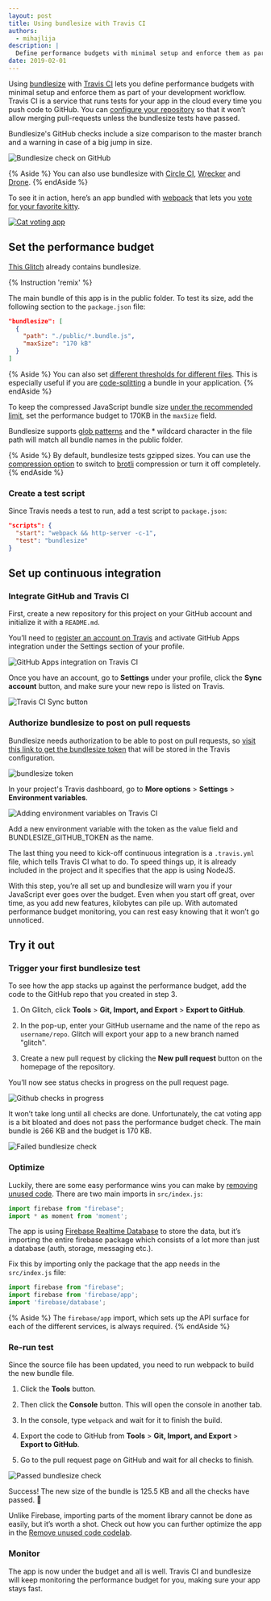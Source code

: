 ```yaml
---
layout: post
title: Using bundlesize with Travis CI
authors:
  - mihajlija
description: |
  Define performance budgets with minimal setup and enforce them as part of your development workflow using bundlesize with Travis CI.
date: 2019-02-01
---
```


Using [bundlesize](https://github.com/siddharthkp/bundlesize) with [Travis
CI](https://travis-ci.com/) lets you define performance budgets with minimal
setup and enforce them as part of your development workflow. Travis CI is a
service that runs tests for your app in the cloud every time you push code to
GitHub. You can [configure your
repository](https://help.github.com/articles/about-required-status-checks/) so
that it won’t allow merging pull-requests unless the bundlesize tests have
passed.

Bundlesize's GitHub checks include a size comparison to the master branch and
a warning in case of a big jump in size.

<img src="bundlesize-check-diff.jpg" class="w-screenshot" alt="Bundlesize check on GitHub">

{% Aside %}
You can also use bundlesize with [Circle CI](https://circleci.com),
[Wrecker](https://app.wercker.com) and [Drone](https://readme.drone.io).
{% endAside %}

To see it in action, here’s an app bundled with
[webpack](https://webpack.js.org/) that lets you [vote for your favorite
kitty](https://glitch.com/edit/#!/scarce-pixie).

<a href="https://glitch.com/edit/#!/scarce-pixie">
  <img class="w-screenshot w-screenshot--filled" src="./cat-voting-app.png" alt="Cat voting app">
</a>

## Set the performance budget

[This Glitch](https://glitch.com/edit/#!/scarce-pixie) already contains
bundlesize.

{% Instruction 'remix' %}

The main bundle of this app is in the public folder. To test its size, add the
following section to the `package.json` file:

```json
"bundlesize": [
  {
    "path": "./public/*.bundle.js",
    "maxSize": "170 kB"
  }
]
```

{% Aside %}
You can also set
[different thresholds for different files](https://github.com/siddharthkp/bundlesize#1-add-the-path-and-maxsize-in-your-packagejson).
This is especially useful if you are
[code-splitting](https://web.dev/reduce-javascript-payloads-with-code-splitting)
a bundle in your application.
{% endAside %}

To keep the compressed JavaScript bundle size [under the recommended
limit](https://web.dev/your-first-performance-budget#budget-for-quantity-based-metrics),
set the performance budget to 170KB in the `maxSize` field.

Bundlesize supports [glob patterns](https://github.com/isaacs/node-glob) and the \*
wildcard character in the file path will match all bundle names in the public
folder.

{% Aside %}
By default, bundlesize tests gzipped sizes. You can use the [compression option](https://github.com/siddharthkp/bundlesize#1-add-the-path-and-maxsize-in-your-packagejson)
to switch to [brotli](https://en.wikipedia.org/wiki/Brotli)
compression or turn it off completely.
{% endAside %}

### Create a test script

Since Travis needs a test to run, add a test script to `package.json`:

```json
"scripts": {
  "start": "webpack && http-server -c-1",
  "test": "bundlesize"
}
```

## Set up continuous integration

### Integrate GitHub and Travis CI

First, create a new repository for this project on your GitHub account and
initialize it with a `README.md`.

You’ll need to [register an account on
Travis](https://docs.travis-ci.com/user/tutorial) and activate GitHub Apps
integration under the Settings section of your profile.

<img src="travis-ci.png" class="w-screenshot" alt="GitHub Apps integration on Travis CI">

Once you have an account, go to **Settings** under your profile, click the **Sync
account** button, and make sure your new repo is listed on Travis.

<img src="travis-ci-sync-button.png" class="w-screenshot" alt="Travis CI Sync button">

### Authorize bundlesize to post on pull requests

Bundlesize needs authorization to be able to post on pull requests, so [visit
this link to get the bundlesize
token](https://github.com/login/oauth/authorize?scope=repo%3Astatus&client_id=6756cb03a8d6528aca5a)
that will be stored in the Travis configuration.

<img src="bundlesize-token.jpg" class="w-screenshot" alt="bundlesize token">

In your project's Travis dashboard, go to **More options** > **Settings** > **Environment
variables**.

<img src="environment-variables.png" class="w-screenshot" alt="Adding environment variables on Travis CI">

Add a new environment variable with the token as the value field and
BUNDLESIZE_GITHUB_TOKEN as the name.

The last thing you need to kick-off continuous integration is a `.travis.yml`
file, which tells Travis CI what to do. To speed things up, it is already
included in the project and it specifies that the app is using NodeJS.

With this step, you’re all set up and bundlesize will warn you if your
JavaScript ever goes over the budget. Even when you start off great, over time,
as you add new features, kilobytes can pile up. With automated performance
budget monitoring, you can rest easy knowing that it won’t go unnoticed.

## Try it out

### Trigger your first bundlesize test

To see how the app stacks up against the performance budget, add the code to the
GitHub repo that you created in step 3. 

1. On Glitch, click **Tools** > **Git, Import, and Export** > **Export to GitHub**.

2. In the pop-up, enter your GitHub username and the name of the repo as
`username/repo`. Glitch will export your app to a new branch named "glitch". 

3. Create a new pull request by clicking the **New pull request** button on
the homepage of the repository.

You’ll now see status checks in progress on the pull request page.

<img src="github-checks-in-progress.png" class="w-screenshot" alt="Github checks in progress">

It won’t take long until all checks are done. Unfortunately, the cat voting app
is a bit bloated and does not pass the performance budget check. The main bundle
is 266 KB and the budget is 170 KB.

<img src="bundlesize-fail.png" class="w-screenshot" alt="Failed bundlesize check">

### Optimize

Luckily, there are some easy performance wins you can make by [removing unused
code](https://web.dev/remove-unused-code). There are two main imports in
`src/index.js`:

```js
import firebase from "firebase";
import * as moment from 'moment';
```

The app is using [Firebase Realtime
Database](https://firebase.google.com/products/realtime-database/) to store the
data, but it’s importing the entire firebase package which consists of a lot
more than just a database (auth, storage, messaging etc.).

Fix this by importing only the package that the app needs in the `src/index.js`
file:

```js
import firebase from "firebase";
import firebase from 'firebase/app';
import 'firebase/database';
```

{% Aside %}
The `firebase/app` import, which sets up the API surface for each of
the different services, is always required.
{% endAside %}

### Re-run test

Since the source file has been updated, you need to run webpack to build the new
bundle file.

1. Click the **Tools** button.

2. Then click the **Console** button. This will open the console in another tab.

3. In the console, type `webpack` and wait for it to finish the build.

4. Export the code to GitHub from **Tools** > **Git, Import, and Export** > **Export to GitHub**.

5. Go to the pull request page on GitHub and wait for all checks to finish.

<img src="bundlesize-pass.png" class="w-screenshot" alt="Passed bundlesize check">

Success! The new size of the bundle is 125.5 KB and all the checks have passed.
🎉

Unlike Firebase, importing parts of the moment library cannot be done as easily,
but it’s worth a shot. Check out how you can further optimize the app in the
[Remove unused code
codelab](https://web.dev/codelab-remove-unused-code).

### Monitor

The app is now under the budget and all is well. Travis CI and bundlesize will
keep monitoring the performance budget for you, making sure your app stays fast.
